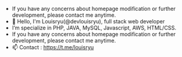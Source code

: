 - If you have any concerns about homepage modification or further development, please contact me anytime.
- 👋 Hello, I'm Louisryu(@devlouisryu), full stack web developer 
- I’m specialize in PHP, JAVA, MySQL, Javascript, AWS, HTML/CSS.
- If you have any concerns about homepage modification or further development, please contact me anytime.
- 📫 Contact : https://t.me/louisryu 
<!---
devlouisryu/devlouisryu is a ✨ special ✨ repository because its `README.md` (this file) appears on your GitHub profile.
You can click the Preview link to take a look at your changes.
--->
